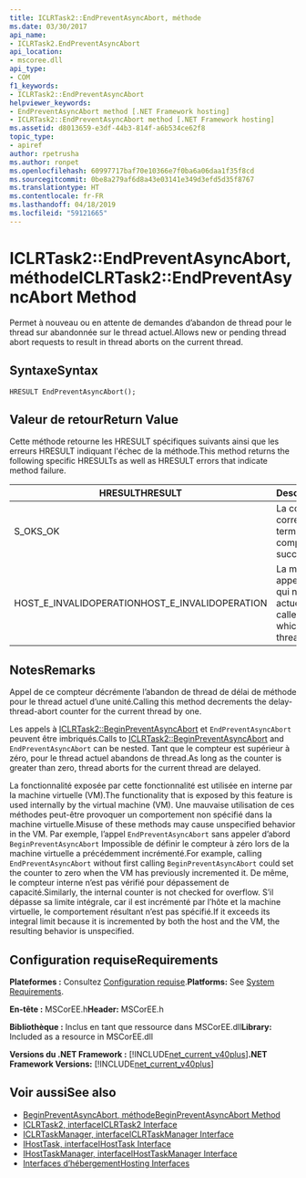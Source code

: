 ```yaml
---
title: ICLRTask2::EndPreventAsyncAbort, méthode
ms.date: 03/30/2017
api_name:
- ICLRTask2.EndPreventAsyncAbort
api_location:
- mscoree.dll
api_type:
- COM
f1_keywords:
- ICLRTask2::EndPreventAsyncAbort
helpviewer_keywords:
- EndPreventAsyncAbort method [.NET Framework hosting]
- ICLRTask2::EndPreventAsyncAbort method [.NET Framework hosting]
ms.assetid: d8013659-e3df-44b3-814f-a6b534ce62f8
topic_type:
- apiref
author: rpetrusha
ms.author: ronpet
ms.openlocfilehash: 60997717baf70e10366e7f0ba6a06daa1f35f8cd
ms.sourcegitcommit: 0be8a279af6d8a43e03141e349d3efd5d35f8767
ms.translationtype: HT
ms.contentlocale: fr-FR
ms.lasthandoff: 04/18/2019
ms.locfileid: "59121665"
---
```

# <a name="iclrtask2endpreventasyncabort-method"></a><span data-ttu-id="dccd1-102">ICLRTask2::EndPreventAsyncAbort, méthode</span><span class="sxs-lookup"><span data-stu-id="dccd1-102">ICLRTask2::EndPreventAsyncAbort Method</span></span>
<span data-ttu-id="dccd1-103">Permet à nouveau ou en attente de demandes d’abandon de thread pour le thread sur abandonnée sur le thread actuel.</span><span class="sxs-lookup"><span data-stu-id="dccd1-103">Allows new or pending thread abort requests to result in thread aborts on the current thread.</span></span>  
  
## <a name="syntax"></a><span data-ttu-id="dccd1-104">Syntaxe</span><span class="sxs-lookup"><span data-stu-id="dccd1-104">Syntax</span></span>  
  
```  
HRESULT EndPreventAsyncAbort();  
```  
  
## <a name="return-value"></a><span data-ttu-id="dccd1-105">Valeur de retour</span><span class="sxs-lookup"><span data-stu-id="dccd1-105">Return Value</span></span>  
 <span data-ttu-id="dccd1-106">Cette méthode retourne les HRESULT spécifiques suivants ainsi que les erreurs HRESULT indiquant l'échec de la méthode.</span><span class="sxs-lookup"><span data-stu-id="dccd1-106">This method returns the following specific HRESULTs as well as HRESULT errors that indicate method failure.</span></span>  
  
|<span data-ttu-id="dccd1-107">HRESULT</span><span class="sxs-lookup"><span data-stu-id="dccd1-107">HRESULT</span></span>|<span data-ttu-id="dccd1-108">Description</span><span class="sxs-lookup"><span data-stu-id="dccd1-108">Description</span></span>|  
|-------------|-----------------|  
|<span data-ttu-id="dccd1-109">S_OK</span><span class="sxs-lookup"><span data-stu-id="dccd1-109">S_OK</span></span>|<span data-ttu-id="dccd1-110">La commande s'est correctement terminée.</span><span class="sxs-lookup"><span data-stu-id="dccd1-110">The method completed successfully.</span></span>|  
|<span data-ttu-id="dccd1-111">HOST_E_INVALIDOPERATION</span><span class="sxs-lookup"><span data-stu-id="dccd1-111">HOST_E_INVALIDOPERATION</span></span>|<span data-ttu-id="dccd1-112">La méthode a été appelée sur un thread qui n’est pas le thread actuel.</span><span class="sxs-lookup"><span data-stu-id="dccd1-112">The method was called on a thread which is not the current thread.</span></span>|  
  
## <a name="remarks"></a><span data-ttu-id="dccd1-113">Notes</span><span class="sxs-lookup"><span data-stu-id="dccd1-113">Remarks</span></span>  
 <span data-ttu-id="dccd1-114">Appel de ce compteur décrémente l’abandon de thread de délai de méthode pour le thread actuel d’une unité.</span><span class="sxs-lookup"><span data-stu-id="dccd1-114">Calling this method decrements the delay-thread-abort counter for the current thread by one.</span></span>  
  
 <span data-ttu-id="dccd1-115">Les appels à [ICLRTask2::BeginPreventAsyncAbort](../../../../docs/framework/unmanaged-api/hosting/iclrtask2-beginpreventasyncabort-method.md) et `EndPreventAsyncAbort` peuvent être imbriqués.</span><span class="sxs-lookup"><span data-stu-id="dccd1-115">Calls to [ICLRTask2::BeginPreventAsyncAbort](../../../../docs/framework/unmanaged-api/hosting/iclrtask2-beginpreventasyncabort-method.md) and `EndPreventAsyncAbort` can be nested.</span></span> <span data-ttu-id="dccd1-116">Tant que le compteur est supérieur à zéro, pour le thread actuel abandons de thread.</span><span class="sxs-lookup"><span data-stu-id="dccd1-116">As long as the counter is greater than zero, thread aborts for the current thread are delayed.</span></span>  
  
 <span data-ttu-id="dccd1-117">La fonctionnalité exposée par cette fonctionnalité est utilisée en interne par la machine virtuelle (VM).</span><span class="sxs-lookup"><span data-stu-id="dccd1-117">The functionality that is exposed by this feature is used internally by the virtual machine (VM).</span></span> <span data-ttu-id="dccd1-118">Une mauvaise utilisation de ces méthodes peut-être provoquer un comportement non spécifié dans la machine virtuelle.</span><span class="sxs-lookup"><span data-stu-id="dccd1-118">Misuse of these methods may cause unspecified behavior in the VM.</span></span> <span data-ttu-id="dccd1-119">Par exemple, l’appel `EndPreventAsyncAbort` sans appeler d’abord `BeginPreventAsyncAbort` Impossible de définir le compteur à zéro lors de la machine virtuelle a précédemment incrémenté.</span><span class="sxs-lookup"><span data-stu-id="dccd1-119">For example, calling `EndPreventAsyncAbort` without first calling `BeginPreventAsyncAbort` could set the counter to zero when the VM has previously incremented it.</span></span> <span data-ttu-id="dccd1-120">De même, le compteur interne n’est pas vérifié pour dépassement de capacité.</span><span class="sxs-lookup"><span data-stu-id="dccd1-120">Similarly, the internal counter is not checked for overflow.</span></span> <span data-ttu-id="dccd1-121">S’il dépasse sa limite intégrale, car il est incrémenté par l’hôte et la machine virtuelle, le comportement résultant n’est pas spécifié.</span><span class="sxs-lookup"><span data-stu-id="dccd1-121">If it exceeds its integral limit because it is incremented by both the host and the VM, the resulting behavior is unspecified.</span></span>  
  
## <a name="requirements"></a><span data-ttu-id="dccd1-122">Configuration requise</span><span class="sxs-lookup"><span data-stu-id="dccd1-122">Requirements</span></span>  
 <span data-ttu-id="dccd1-123">**Plateformes :** Consultez [Configuration requise](../../../../docs/framework/get-started/system-requirements.md).</span><span class="sxs-lookup"><span data-stu-id="dccd1-123">**Platforms:** See [System Requirements](../../../../docs/framework/get-started/system-requirements.md).</span></span>  
  
 <span data-ttu-id="dccd1-124">**En-tête :** MSCorEE.h</span><span class="sxs-lookup"><span data-stu-id="dccd1-124">**Header:** MSCorEE.h</span></span>  
  
 <span data-ttu-id="dccd1-125">**Bibliothèque :** Inclus en tant que ressource dans MSCorEE.dll</span><span class="sxs-lookup"><span data-stu-id="dccd1-125">**Library:** Included as a resource in MSCorEE.dll</span></span>  
  
 <span data-ttu-id="dccd1-126">**Versions du .NET Framework :** [!INCLUDE[net_current_v40plus](../../../../includes/net-current-v40plus-md.md)]</span><span class="sxs-lookup"><span data-stu-id="dccd1-126">**.NET Framework Versions:** [!INCLUDE[net_current_v40plus](../../../../includes/net-current-v40plus-md.md)]</span></span>  
  
## <a name="see-also"></a><span data-ttu-id="dccd1-127">Voir aussi</span><span class="sxs-lookup"><span data-stu-id="dccd1-127">See also</span></span>

- [<span data-ttu-id="dccd1-128">BeginPreventAsyncAbort, méthode</span><span class="sxs-lookup"><span data-stu-id="dccd1-128">BeginPreventAsyncAbort Method</span></span>](../../../../docs/framework/unmanaged-api/hosting/iclrtask2-beginpreventasyncabort-method.md)
- [<span data-ttu-id="dccd1-129">ICLRTask2, interface</span><span class="sxs-lookup"><span data-stu-id="dccd1-129">ICLRTask2 Interface</span></span>](../../../../docs/framework/unmanaged-api/hosting/iclrtask2-interface.md)
- [<span data-ttu-id="dccd1-130">ICLRTaskManager, interface</span><span class="sxs-lookup"><span data-stu-id="dccd1-130">ICLRTaskManager Interface</span></span>](../../../../docs/framework/unmanaged-api/hosting/iclrtaskmanager-interface.md)
- [<span data-ttu-id="dccd1-131">IHostTask, interface</span><span class="sxs-lookup"><span data-stu-id="dccd1-131">IHostTask Interface</span></span>](../../../../docs/framework/unmanaged-api/hosting/ihosttask-interface.md)
- [<span data-ttu-id="dccd1-132">IHostTaskManager, interface</span><span class="sxs-lookup"><span data-stu-id="dccd1-132">IHostTaskManager Interface</span></span>](../../../../docs/framework/unmanaged-api/hosting/ihosttaskmanager-interface.md)
- [<span data-ttu-id="dccd1-133">Interfaces d’hébergement</span><span class="sxs-lookup"><span data-stu-id="dccd1-133">Hosting Interfaces</span></span>](../../../../docs/framework/unmanaged-api/hosting/hosting-interfaces.md)
